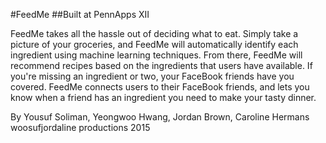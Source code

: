 #FeedMe
##Built at PennApps XII

FeedMe takes all the hassle out of deciding what to eat. Simply take a picture of your groceries, and FeedMe will automatically identify each ingredient using machine learning techniques. From there, FeedMe will recommend recipes based on the ingredients that users have available. If you're missing an ingredient or two, your FaceBook friends have you covered. FeedMe connects users to their FaceBook friends, and lets you know when a friend has an ingredient you need to make your tasty dinner.


By Yousuf Soliman, Yeongwoo Hwang, Jordan Brown, Caroline Hermans
woosufjordaline productions 2015
